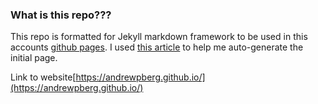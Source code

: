 ### What is this repo???

This repo is formatted for Jekyll markdown framework to be used in this accounts [github pages](https://docs.github.com/en/pages/getting-started-with-github-pages/about-github-pages). I used [this article](https://chadbaldwin.net/2021/03/14/how-to-build-a-sql-blog.html) to help me auto-generate the initial page.

Link to website[https://andrewpberg.github.io/](https://andrewpberg.github.io/)
